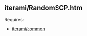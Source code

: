 iterami/RandomSCP.htm
---------------------

Requires:
* [iterami/common](https://github.com/iterami/common)
